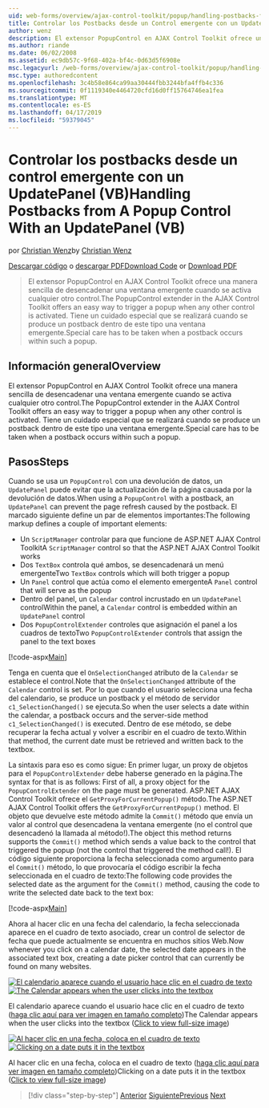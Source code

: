 ```yaml
---
uid: web-forms/overview/ajax-control-toolkit/popup/handling-postbacks-from-a-popup-control-with-an-updatepanel-vb
title: Controlar los Postbacks desde un Control emergente con un UpdatePanel (VB) | Microsoft Docs
author: wenz
description: El extensor PopupControl en AJAX Control Toolkit ofrece una manera sencilla de desencadenar una ventana emergente cuando se activa cualquier otro control. Debe tenerse especial cuidado...
ms.author: riande
ms.date: 06/02/2008
ms.assetid: ec9db57c-9f68-402a-bf4c-0d63d5f6908e
msc.legacyurl: /web-forms/overview/ajax-control-toolkit/popup/handling-postbacks-from-a-popup-control-with-an-updatepanel-vb
msc.type: authoredcontent
ms.openlocfilehash: 3c4b58e864ca99aa30444fbb3244bfa4ffb4c336
ms.sourcegitcommit: 0f1119340e4464720cfd16d0ff15764746ea1fea
ms.translationtype: MT
ms.contentlocale: es-ES
ms.lasthandoff: 04/17/2019
ms.locfileid: "59379045"
---
```

# <a name="handling-postbacks-from-a-popup-control-with-an-updatepanel-vb"></a><span data-ttu-id="edc02-104">Controlar los postbacks desde un control emergente con un UpdatePanel (VB)</span><span class="sxs-lookup"><span data-stu-id="edc02-104">Handling Postbacks from A Popup Control With an UpdatePanel (VB)</span></span>

<span data-ttu-id="edc02-105">por [Christian Wenz](https://github.com/wenz)</span><span class="sxs-lookup"><span data-stu-id="edc02-105">by [Christian Wenz](https://github.com/wenz)</span></span>

<span data-ttu-id="edc02-106">[Descargar código](http://download.microsoft.com/download/9/3/f/93f8daea-bebd-4821-833b-95205389c7d0/PopupControl2.vb.zip) o [descargar PDF](http://download.microsoft.com/download/2/d/c/2dc10e34-6983-41d4-9c08-f78f5387d32b/popupcontrol2VB.pdf)</span><span class="sxs-lookup"><span data-stu-id="edc02-106">[Download Code](http://download.microsoft.com/download/9/3/f/93f8daea-bebd-4821-833b-95205389c7d0/PopupControl2.vb.zip) or [Download PDF](http://download.microsoft.com/download/2/d/c/2dc10e34-6983-41d4-9c08-f78f5387d32b/popupcontrol2VB.pdf)</span></span>

> <span data-ttu-id="edc02-107">El extensor PopupControl en AJAX Control Toolkit ofrece una manera sencilla de desencadenar una ventana emergente cuando se activa cualquier otro control.</span><span class="sxs-lookup"><span data-stu-id="edc02-107">The PopupControl extender in the AJAX Control Toolkit offers an easy way to trigger a popup when any other control is activated.</span></span> <span data-ttu-id="edc02-108">Tiene un cuidado especial que se realizará cuando se produce un postback dentro de este tipo una ventana emergente.</span><span class="sxs-lookup"><span data-stu-id="edc02-108">Special care has to be taken when a postback occurs within such a popup.</span></span>


## <a name="overview"></a><span data-ttu-id="edc02-109">Información general</span><span class="sxs-lookup"><span data-stu-id="edc02-109">Overview</span></span>

<span data-ttu-id="edc02-110">El extensor PopupControl en AJAX Control Toolkit ofrece una manera sencilla de desencadenar una ventana emergente cuando se activa cualquier otro control.</span><span class="sxs-lookup"><span data-stu-id="edc02-110">The PopupControl extender in the AJAX Control Toolkit offers an easy way to trigger a popup when any other control is activated.</span></span> <span data-ttu-id="edc02-111">Tiene un cuidado especial que se realizará cuando se produce un postback dentro de este tipo una ventana emergente.</span><span class="sxs-lookup"><span data-stu-id="edc02-111">Special care has to be taken when a postback occurs within such a popup.</span></span>

## <a name="steps"></a><span data-ttu-id="edc02-112">Pasos</span><span class="sxs-lookup"><span data-stu-id="edc02-112">Steps</span></span>

<span data-ttu-id="edc02-113">Cuando se usa un `PopupControl` con una devolución de datos, un `UpdatePanel` puede evitar que la actualización de la página causada por la devolución de datos.</span><span class="sxs-lookup"><span data-stu-id="edc02-113">When using a `PopupControl` with a postback, an `UpdatePanel` can prevent the page refresh caused by the postback.</span></span> <span data-ttu-id="edc02-114">El marcado siguiente define un par de elementos importantes:</span><span class="sxs-lookup"><span data-stu-id="edc02-114">The following markup defines a couple of important elements:</span></span>

- <span data-ttu-id="edc02-115">Un `ScriptManager` controlar para que funcione de ASP.NET AJAX Control Toolkit</span><span class="sxs-lookup"><span data-stu-id="edc02-115">A `ScriptManager` control so that the ASP.NET AJAX Control Toolkit works</span></span>
- <span data-ttu-id="edc02-116">Dos `TextBox` controla qué ambos, se desencadenará un menú emergente</span><span class="sxs-lookup"><span data-stu-id="edc02-116">Two `TextBox` controls which will both trigger a popup</span></span>
- <span data-ttu-id="edc02-117">Un `Panel` control que actúa como el elemento emergente</span><span class="sxs-lookup"><span data-stu-id="edc02-117">A `Panel` control that will serve as the popup</span></span>
- <span data-ttu-id="edc02-118">Dentro del panel, un `Calendar` control incrustado en un `UpdatePanel` control</span><span class="sxs-lookup"><span data-stu-id="edc02-118">Within the panel, a `Calendar` control is embedded within an `UpdatePanel` control</span></span>
- <span data-ttu-id="edc02-119">Dos `PopupControlExtender` controles que asignación el panel a los cuadros de texto</span><span class="sxs-lookup"><span data-stu-id="edc02-119">Two `PopupControlExtender` controls that assign the panel to the text boxes</span></span>

[!code-aspx[Main](handling-postbacks-from-a-popup-control-with-an-updatepanel-vb/samples/sample1.aspx)]

<span data-ttu-id="edc02-120">Tenga en cuenta que el `OnSelectionChanged` atributo de la `Calendar` se establece el control.</span><span class="sxs-lookup"><span data-stu-id="edc02-120">Note that the `OnSelectionChanged` attribute of the `Calendar` control is set.</span></span> <span data-ttu-id="edc02-121">Por lo que cuando el usuario selecciona una fecha del calendario, se produce un postback y el método de servidor `c1_SelectionChanged()` se ejecuta.</span><span class="sxs-lookup"><span data-stu-id="edc02-121">So when the user selects a date within the calendar, a postback occurs and the server-side method `c1_SelectionChanged()` is executed.</span></span> <span data-ttu-id="edc02-122">Dentro de ese método, se debe recuperar la fecha actual y volver a escribir en el cuadro de texto.</span><span class="sxs-lookup"><span data-stu-id="edc02-122">Within that method, the current date must be retrieved and written back to the textbox.</span></span>

<span data-ttu-id="edc02-123">La sintaxis para eso es como sigue: En primer lugar, un proxy de objetos para el `PopupControlExtender` debe haberse generado en la página.</span><span class="sxs-lookup"><span data-stu-id="edc02-123">The syntax for that is as follows: First of all, a proxy object for the `PopupControlExtender` on the page must be generated.</span></span> <span data-ttu-id="edc02-124">ASP.NET AJAX Control Toolkit ofrece el `GetProxyForCurrentPopup()` método.</span><span class="sxs-lookup"><span data-stu-id="edc02-124">The ASP.NET AJAX Control Toolkit offers the `GetProxyForCurrentPopup()` method.</span></span> <span data-ttu-id="edc02-125">El objeto que devuelve este método admite la `Commit()` método que envía un valor al control que desencadena la ventana emergente (no el control que desencadenó la llamada al método!).</span><span class="sxs-lookup"><span data-stu-id="edc02-125">The object this method returns supports the `Commit()` method which sends a value back to the control that triggered the popup (not the control that triggered the method call!).</span></span> <span data-ttu-id="edc02-126">El código siguiente proporciona la fecha seleccionada como argumento para el `Commit()` método, lo que provocaría el código escribir la fecha seleccionada en el cuadro de texto:</span><span class="sxs-lookup"><span data-stu-id="edc02-126">The following code provides the selected date as the argument for the `Commit()` method, causing the code to write the selected date back to the text box:</span></span>

[!code-aspx[Main](handling-postbacks-from-a-popup-control-with-an-updatepanel-vb/samples/sample2.aspx)]

<span data-ttu-id="edc02-127">Ahora al hacer clic en una fecha del calendario, la fecha seleccionada aparece en el cuadro de texto asociado, crear un control de selector de fecha que puede actualmente se encuentra en muchos sitios Web.</span><span class="sxs-lookup"><span data-stu-id="edc02-127">Now whenever you click on a calendar date, the selected date appears in the associated text box, creating a date picker control that can currently be found on many websites.</span></span>


<span data-ttu-id="edc02-128">[![El calendario aparece cuando el usuario hace clic en el cuadro de texto](handling-postbacks-from-a-popup-control-with-an-updatepanel-vb/_static/image2.png)](handling-postbacks-from-a-popup-control-with-an-updatepanel-vb/_static/image1.png)</span><span class="sxs-lookup"><span data-stu-id="edc02-128">[![The Calendar appears when the user clicks into the textbox](handling-postbacks-from-a-popup-control-with-an-updatepanel-vb/_static/image2.png)](handling-postbacks-from-a-popup-control-with-an-updatepanel-vb/_static/image1.png)</span></span>

<span data-ttu-id="edc02-129">El calendario aparece cuando el usuario hace clic en el cuadro de texto ([haga clic aquí para ver imagen en tamaño completo](handling-postbacks-from-a-popup-control-with-an-updatepanel-vb/_static/image3.png))</span><span class="sxs-lookup"><span data-stu-id="edc02-129">The Calendar appears when the user clicks into the textbox ([Click to view full-size image](handling-postbacks-from-a-popup-control-with-an-updatepanel-vb/_static/image3.png))</span></span>


<span data-ttu-id="edc02-130">[![Al hacer clic en una fecha, coloca en el cuadro de texto](handling-postbacks-from-a-popup-control-with-an-updatepanel-vb/_static/image5.png)](handling-postbacks-from-a-popup-control-with-an-updatepanel-vb/_static/image4.png)</span><span class="sxs-lookup"><span data-stu-id="edc02-130">[![Clicking on a date puts it in the textbox](handling-postbacks-from-a-popup-control-with-an-updatepanel-vb/_static/image5.png)](handling-postbacks-from-a-popup-control-with-an-updatepanel-vb/_static/image4.png)</span></span>

<span data-ttu-id="edc02-131">Al hacer clic en una fecha, coloca en el cuadro de texto ([haga clic aquí para ver imagen en tamaño completo](handling-postbacks-from-a-popup-control-with-an-updatepanel-vb/_static/image6.png))</span><span class="sxs-lookup"><span data-stu-id="edc02-131">Clicking on a date puts it in the textbox ([Click to view full-size image](handling-postbacks-from-a-popup-control-with-an-updatepanel-vb/_static/image6.png))</span></span>

> [!div class="step-by-step"]
> <span data-ttu-id="edc02-132">[Anterior](using-multiple-popup-controls-vb.md)
> [Siguiente](handling-postbacks-from-a-popup-control-without-an-updatepanel-vb.md)</span><span class="sxs-lookup"><span data-stu-id="edc02-132">[Previous](using-multiple-popup-controls-vb.md)
[Next](handling-postbacks-from-a-popup-control-without-an-updatepanel-vb.md)</span></span>
